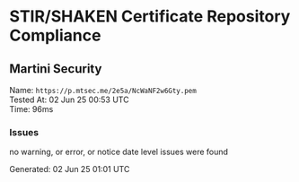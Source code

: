 # STIR/SHAKEN Certificate Repository Compliance

## Martini Security

Name: `https://p.mtsec.me/2e5a/NcWaNF2w6Gty.pem`\
Tested At: 02 Jun 25 00:53 UTC\
Time: 96ms

### Issues

no warning, or error, or notice date level issues were found

Generated: 02 Jun 25 01:01 UTC